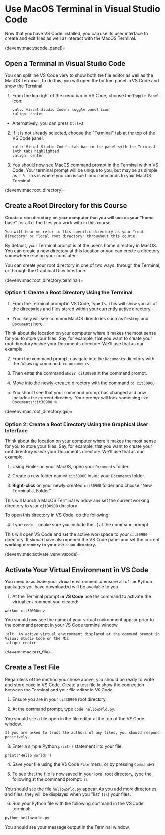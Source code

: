 # Use MacOS Terminal in Visual Studio Code

Now that you have VS Code installed, you can use its user interface to create and edit files as well as interact with the MacOS Terminal.

(devenv:mac:vscode_panel)=
## Open a Terminal in Visual Studio Code

You can split the VS Code view to show both the file editor as well as the MacOS Terminal. To do this, you will open the bottom panel in VS Code and show the Terminal.

1. From the top right of the menu bar in VS Code, choose the `Toggle Panel` icon:

    ```{image} ../img/vscode_toggle_panel.png
    :alt: Visual Studio Code's toggle panel icon
    :align: center
    ```

  * Alternatively, you can press `Ctrl+J`

2. If it is not already selected, choose the "Terminal" tab at the top of the VS Code panel.

    ```{image} ../img/vscode_terminal.png
    :alt: Visual Studio Code's tab bar in the panel with the Terminal (4th tab) highlighted
    :align: center
    ```

3. You should now see MacOS command prompt in the Terminal within VS Code. Your terminal prompt will be unique to you, but may be as simple as `~ %`. This is where you can issue Linux commands to your MacOS Terminal.

(devenv:mac:root_directory)=
## Create a Root Directory for this Course

Create a root directory on your computer that you will use as your "home base" for all of the files you work with in this course.

```{note}
You will hear me refer to this specific directory as your "root directory" or "local root directory" throughout this course!
```

By default, your Terminal prompt is at the user's home directory in MacOS. You can create a new directory at this location or you can create a directory somewhere else on your computer.

You can create your root directory in one of two ways: through the Terminal, or through the Graphical User Interface.

(devenv:mac:root_directory:terminal)=
### Option 1: Create a Root Directory Using the Terminal

1. From the Terminal prompt in VS Code, type `ls`. This will show you all of the directories and files stored within your currently active directory.

  * You likely will see common MacOS directories such as `Desktop` and `Documents` here.

Think about the location on your computer where it makes the most sense for you to store your files. Say, for example, that you want to create your root directory *inside* your Documents directory. We'll use that as our example.

2. From the command prompt, navigate into the `Documents` directory with the following command: `cd Documents`

3. Then enter the command `mkdir cit30900` at the command prompt.

4. Move into the newly-created directory with the command `cd cit30900`

5. You should see that your command prompt has changed and now includes the current directory. Your prompt will look something like `Documents/cit30900 %`

(devenv:mac:root_directory:gui)=
### Option 2: Create a Root Directory Using the Graphical User Interface

Think about the location on your computer where it makes the most sense for you to store your files. Say, for example, that you want to create your root directory *inside* your Documents directory. We'll use that as our example.

1. Using Finder on your MacOS, open your `Documents` folder.

2. Create a new folder named `cit30900` inside your `Documents` folder.

3. **Right-click** on your newly-created `cit30900` folder and choose "New Terminal at Folder"

This will launch a MacOS Terminal window and set the current working directory to your `cit30900` directory.

To open this directory in VS Code, do the following:

4. Type `code .` (make sure you include the `.`) at the command prompt.

This will open VS Code and set the active workspace to your `cit30900` directory. It *should* have also opened the VS Code panel and set the current working directory to your `cit30900` directory.

(devenv:mac:activate_venv_vscode)=
## Activate Your Virtual Environment in VS Code

You need to activate your virtual environment to ensure all of the Python packages you have downloaded will be available to you.

1. At the Terminal prompt **in VS Code** use the command to activate the virtual environment you created:

```
workon cit30900env
```

You should now see the name of your virtual environment appear prior to the command prompt in your VS Code terminal window.

```{image} ../img/mac-vscode-active-ve.png
:alt: An active virtual environment displayed at the command prompt in Visual Studio Code on the Mac
:align: center
```

(devenv:mac:test_file)=
## Create a Test File

Regardless of the method you chose above, you should be ready to write and store code in VS Code. Create a test file to show the connection between the Terminal and your file editor in VS Code.

1. Ensure you are in your `cit30900` root directory.

2. At the command prompt, type `code helloworld.py`.

You should see a file open in the file editor at the top of the VS Code window.

```{note}
If you are asked to trust the authors of any files, you should respond positively.
```

3. Enter a simple Python `print()` statement into your file:

```
print('Hello world!')
```

4. Save your file using the VS Code `File` menu, or by pressing `Command+S`

5. To see that the file is now saved in your local root directory, type the following at the command prompt: `ls`

You should see the file `helloworld.py` appear. As you add more directories and files, they will be displayed when you "list" (`ls`) your files.

6. Run your Python file with the following command in the VS Code terminal:

```
python helloworld.py
```

You should see your message output in the Terminal window.